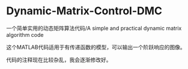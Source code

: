 # Dynamic-Matrix-Control-DMC
一个简单实用的动态矩阵算法代码/A simple and practical dynamic matrix algorithm code

这个MATLAB代码适用于有传递函数的模型，可以输出一个阶跃响应的图像。

代码的注释现在比较杂乱，我会逐渐修改好。
